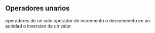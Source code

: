 ## Operadores unarios

operadores de un solo operador de incremento o decremeneto en un aunidad o inversion de un valor 
